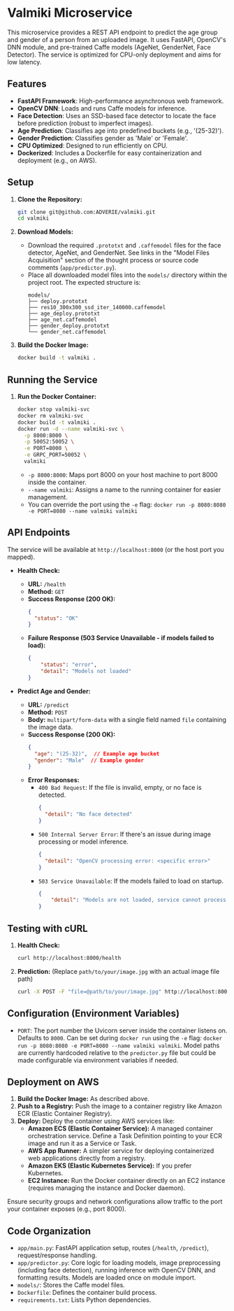 # Valmiki Microservice

This microservice provides a REST API endpoint to predict the age group and gender of a person from an uploaded image. It uses FastAPI, OpenCV's DNN module, and pre-trained Caffe models (AgeNet, GenderNet, Face Detector). The service is optimized for CPU-only deployment and aims for low latency.

## Features

* **FastAPI Framework**: High-performance asynchronous web framework.
* **OpenCV DNN**: Loads and runs Caffe models for inference.
* **Face Detection**: Uses an SSD-based face detector to locate the face before prediction (robust to imperfect images).
* **Age Prediction**: Classifies age into predefined buckets (e.g., '(25-32)').
* **Gender Prediction**: Classifies gender as 'Male' or 'Female'.
* **CPU Optimized**: Designed to run efficiently on CPU.
* **Dockerized**: Includes a Dockerfile for easy containerization and deployment (e.g., on AWS).

## Setup

1.  **Clone the Repository:**
    ```bash
    git clone git@github.com:ADVERIE/valmiki.git
    cd valmiki
    ```

2.  **Download Models:**
    * Download the required `.prototxt` and `.caffemodel` files for the face detector, AgeNet, and GenderNet. See links in the "Model Files Acquisition" section of the thought process or source code comments (`app/predictor.py`).
    * Place all downloaded model files into the `models/` directory within the project root. The expected structure is:
        ```
        models/
        ├── deploy.prototxt
        ├── res10_300x300_ssd_iter_140000.caffemodel
        ├── age_deploy.prototxt
        ├── age_net.caffemodel
        ├── gender_deploy.prototxt
        └── gender_net.caffemodel
        ```

3.  **Build the Docker Image:**
    ```bash
    docker build -t valmiki .
    ```

## Running the Service

1.  **Run the Docker Container:**
    ```bash
    docker stop valmiki-svc
    docker rm valmiki-svc
    docker build -t valmiki .
    docker run -d --name valmiki-svc \
      -p 8000:8000 \
      -p 50052:50052 \
      -e PORT=8000 \
      -e GRPC_PORT=50052 \
      valmiki
    ```
    * `-p 8000:8000`: Maps port 8000 on your host machine to port 8000 inside the container.
    * `--name valmiki`: Assigns a name to the running container for easier management.
    * You can override the port using the `-e` flag: `docker run -p 8080:8080 -e PORT=8080 --name valmiki valmiki`

## API Endpoints

The service will be available at `http://localhost:8000` (or the host port you mapped).

* **Health Check:**
    * **URL:** `/health`
    * **Method:** `GET`
    * **Success Response (200 OK):**
        ```json
        {
          "status": "OK"
        }
        ```
    * **Failure Response (503 Service Unavailable - if models failed to load):**
        ```json
        {
            "status": "error",
            "detail": "Models not loaded"
        }
        ```

* **Predict Age and Gender:**
    * **URL:** `/predict`
    * **Method:** `POST`
    * **Body:** `multipart/form-data` with a single field named `file` containing the image data.
    * **Success Response (200 OK):**
        ```json
        {
          "age": "(25-32)",  // Example age bucket
          "gender": "Male"  // Example gender
        }
        ```
    * **Error Responses:**
        * `400 Bad Request`: If the file is invalid, empty, or no face is detected.
            ```json
            {
              "detail": "No face detected"
            }
            ```
        * `500 Internal Server Error`: If there's an issue during image processing or model inference.
            ```json
            {
              "detail": "OpenCV processing error: <specific error>"
            }
            ```
        * `503 Service Unavailable`: If the models failed to load on startup.
            ```json
            {
                "detail": "Models are not loaded, service cannot process requests."
            }
            ```

## Testing with cURL

1.  **Health Check:**
    ```bash
    curl http://localhost:8000/health
    ```

2.  **Prediction:** (Replace `path/to/your/image.jpg` with an actual image file path)
    ```bash
    curl -X POST -F "file=@path/to/your/image.jpg" http://localhost:8000/predict
    ```

## Configuration (Environment Variables)

* `PORT`: The port number the Uvicorn server inside the container listens on. Defaults to `8000`. Can be set during `docker run` using the `-e` flag: `docker run -p 8080:8080 -e PORT=8080 --name valmiki valmiki`. Model paths are currently hardcoded relative to the `predictor.py` file but could be made configurable via environment variables if needed.

## Deployment on AWS

1.  **Build the Docker Image:** As described above.
2.  **Push to a Registry:** Push the image to a container registry like Amazon ECR (Elastic Container Registry).
3.  **Deploy:** Deploy the container using AWS services like:
    * **Amazon ECS (Elastic Container Service):** A managed container orchestration service. Define a Task Definition pointing to your ECR image and run it as a Service or Task.
    * **AWS App Runner:** A simpler service for deploying containerized web applications directly from a registry.
    * **Amazon EKS (Elastic Kubernetes Service):** If you prefer Kubernetes.
    * **EC2 Instance:** Run the Docker container directly on an EC2 instance (requires managing the instance and Docker daemon).

Ensure security groups and network configurations allow traffic to the port your container exposes (e.g., port 8000).

## Code Organization

* `app/main.py`: FastAPI application setup, routes (`/health`, `/predict`), request/response handling.
* `app/predictor.py`: Core logic for loading models, image preprocessing (including face detection), running inference with OpenCV DNN, and formatting results. Models are loaded once on module import.
* `models/`: Stores the Caffe model files.
* `Dockerfile`: Defines the container build process.
* `requirements.txt`: Lists Python dependencies.
